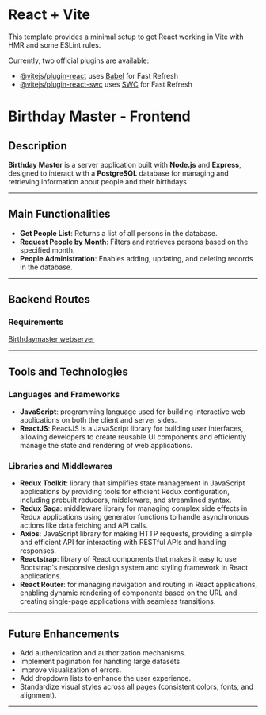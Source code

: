 # React + Vite

This template provides a minimal setup to get React working in Vite with HMR and some ESLint rules.

Currently, two official plugins are available:

- [@vitejs/plugin-react](https://github.com/vitejs/vite-plugin-react/blob/main/packages/plugin-react/README.md) uses [Babel](https://babeljs.io/) for Fast Refresh
- [@vitejs/plugin-react-swc](https://github.com/vitejs/vite-plugin-react-swc) uses [SWC](https://swc.rs/) for Fast Refresh

# Birthday Master - Frontend

## Description

**Birthday Master** is a server application built with **Node.js** and **Express**, designed to interact with a **PostgreSQL** database for managing and retrieving information about people and their birthdays.

---

## Main Functionalities

- **Get People List**: Returns a list of all persons in the database.
- **Request People by Month**: Filters and retrieves persons based on the specified month.
- **People Administration**: Enables adding, updating, and deleting records in the database.

---

## Backend Routes

### Requirements
[Birthdaymaster webserver](https://github.com/AdolfoFC9/BirthdayMasterWebServer)

---

## Tools and Technologies

### Languages and Frameworks
- **JavaScript**: programming language used for building interactive web applications on both the client and server sides.
- **ReactJS**: ReactJS is a JavaScript library for building user interfaces, allowing developers to create reusable UI components and efficiently manage the state and rendering of web applications.

### Libraries and Middlewares
- **Redux Toolkit**: library that simplifies state management in JavaScript applications by providing tools for efficient Redux configuration, including prebuilt reducers, middleware, and streamlined syntax.
- **Redux Saga**: middleware library for managing complex side effects in Redux applications using generator functions to handle asynchronous actions like data fetching and API calls.
- **Axios**: JavaScript library for making HTTP requests, providing a simple and efficient API for interacting with RESTful APIs and handling responses.
- **Reactstrap**: library of React components that makes it easy to use Bootstrap's responsive design system and styling framework in React applications.
- **React Router**: for managing navigation and routing in React applications, enabling dynamic rendering of components based on the URL and creating single-page applications with seamless transitions. 

---

## Future Enhancements

- Add authentication and authorization mechanisms.
- Implement pagination for handling large datasets.
- Improve visualization of errors.
- Add dropdown lists to enhance the user experience.
- Standardize visual styles across all pages (consistent colors, fonts, and alignment).

---